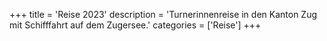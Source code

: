 +++
title = 'Reise 2023'
description = 'Turnerinnenreise in den Kanton Zug mit Schifffahrt auf dem Zugersee.'
categories = ['Reise']
+++